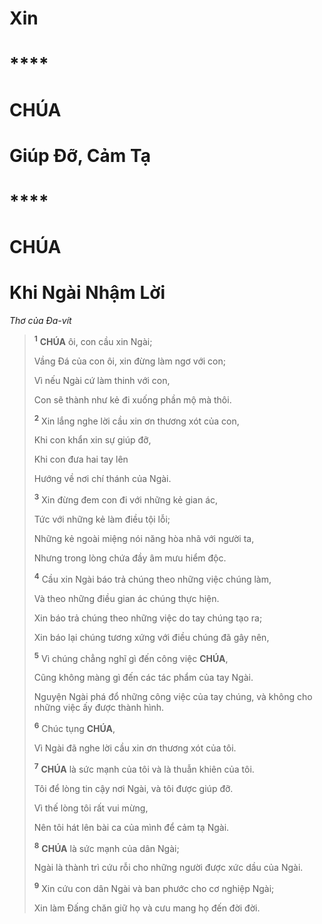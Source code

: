 # Xin

# \*\*\*\*

# CHÚA

# Giúp Đỡ, Cảm Tạ

# \*\*\*\*

# CHÚA

# Khi Ngài Nhậm Lời

_Thơ của Đa-vít_

> <sup><b>1</b></sup> **CHÚA** ôi, con cầu xin Ngài;
>
> Vầng Đá của con ôi, xin đừng làm ngơ với con;
>
> Vì nếu Ngài cứ làm thinh với con,
>
> Con sẽ thành như kẻ đi xuống phần mộ mà thôi.
>
> <sup><b>2</b></sup> Xin lắng nghe lời cầu xin ơn thương xót của con,
>
> Khi con khẩn xin sự giúp đỡ,
>
> Khi con đưa hai tay lên
>
> Hướng về nơi chí thánh của Ngài.
>
> <sup><b>3</b></sup> Xin đừng đem con đi với những kẻ gian ác,
>
> Tức với những kẻ làm điều tội lỗi;
>
> Những kẻ ngoài miệng nói năng hòa nhã với người ta,
>
> Nhưng trong lòng chứa đầy âm mưu hiểm độc.
>
> <sup><b>4</b></sup> Cầu xin Ngài báo trả chúng theo những việc chúng làm,
>
> Và theo những điều gian ác chúng thực hiện.
>
> Xin báo trả chúng theo những việc do tay chúng tạo ra;
>
> Xin báo lại chúng tương xứng với điều chúng đã gây nên,
>
> <sup><b>5</b></sup> Vì chúng chẳng nghĩ gì đến công việc **CHÚA**,
>
> Cũng không màng gì đến các tác phẩm của tay Ngài.
>
> Nguyện Ngài phá đổ những công việc của tay chúng, và không cho những việc ấy được thành hình.
>
> <sup><b>6</b></sup> Chúc tụng **CHÚA**,
>
> Vì Ngài đã nghe lời cầu xin ơn thương xót của tôi.
>
> <sup><b>7</b></sup> **CHÚA** là sức mạnh của tôi và là thuẫn khiên của tôi.
>
> Tôi để lòng tin cậy nơi Ngài, và tôi được giúp đỡ.
>
> Vì thế lòng tôi rất vui mừng,
>
> Nên tôi hát lên bài ca của mình để cảm tạ Ngài.
>
> <sup><b>8</b></sup> **CHÚA** là sức mạnh của dân Ngài;
>
> Ngài là thành trì cứu rỗi cho những người được xức dầu của Ngài.
>
> <sup><b>9</b></sup> Xin cứu con dân Ngài và ban phước cho cơ nghiệp Ngài;
>
> Xin làm Đấng chăn giữ họ và cưu mang họ đến đời đời.

